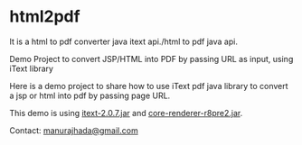 html2pdf
========
It is a html to pdf converter java itext api./html to pdf java api.

Demo Project to convert JSP/HTML into PDF by passing URL as input, using iText library

Here is a demo project to share how to use iText pdf java library to convert a jsp or html into pdf by passing page URL.

This demo is using <a href="https://mvnrepository.com/artifact/com.lowagie/itext/2.0.7">itext-2.0.7.jar</a> and <a href="https://mvnrepository.com/artifact/org.xhtmlrenderer/core-renderer/R8pre2">core-renderer-r8pre2.jar</a>.

Contact: manurajhada@gmail.com
